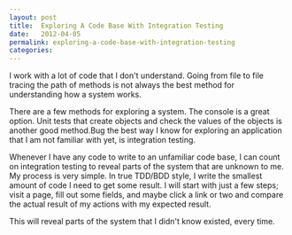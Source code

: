 ```yaml
---
layout: post
title:  Exploring A Code Base With Integration Testing
date:   2012-04-05
permalink: exploring-a-code-base-with-integration-testing
categories:
---
```


I work with a lot of code that I don't understand. Going from file to file tracing the path of methods is not always the best method for understanding how a system works. 

There are a few methods for exploring a system. The console is a great option. Unit tests that create objects and check the values of the objects is another good method.Bug the best way I know for exploring an application that I am not familiar with yet, is integration testing.

Whenever I have any code to write to an unfamiliar code base, I can count on integration testing to reveal parts of the system that are unknown to me. My process is very simple. In true TDD/BDD style, I write the smallest amount of code I need to get some result. I will start with just a few steps; visit a page, fill out some fields, and maybe click a link or two and compare the actual result of my actions with my expected result.

This will reveal parts of the system that I didn't know existed, every time. 

